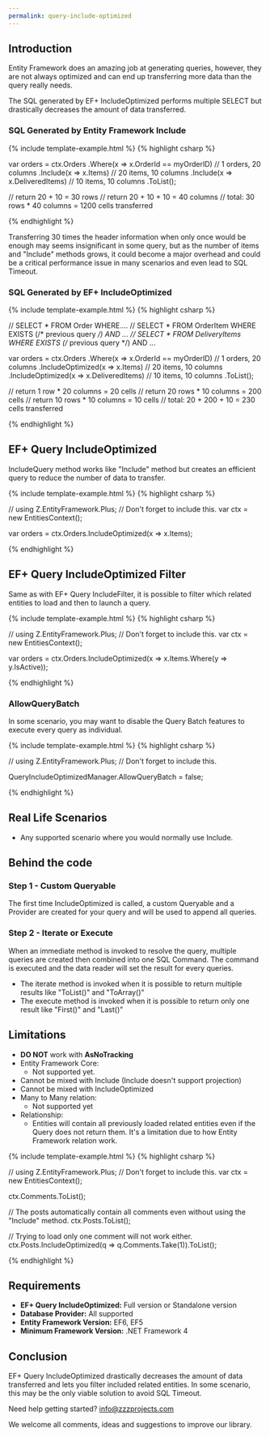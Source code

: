 ```yaml
---
permalink: query-include-optimized
---
```


## Introduction

Entity Framework does an amazing job at generating queries, however, they are not always optimized and can end up transferring more data than the query really needs.

The SQL generated by EF+ IncludeOptimized performs multiple SELECT but drastically decreases the amount of data transferred.

### SQL Generated by Entity Framework Include

{% include template-example.html %} 
{% highlight csharp %}

var orders = ctx.Orders
                .Where(x => x.OrderId == myOrderID) // 1 orders, 20 columns
                .Include(x => x.Items) // 20 items, 10 columns
                .Include(x => x.DeliveredItems) // 10 items, 10 columns
                .ToList();

// return 20 + 10  = 30 rows
// return 20 + 10 + 10 = 40 columns
// total: 30 rows * 40 columns = 1200 cells transferred

{% endhighlight %}

Transferring 30 times the header information when only once would be enough may seems insignificant in some query, but as the number of items and "Include" methods grows, it could become a major overhead and could be a critical performance issue in many scenarios and even lead to SQL Timeout.

### SQL Generated by EF+ IncludeOptimized

{% include template-example.html %} 
{% highlight csharp %}

// SELECT * FROM Order WHERE....
// SELECT * FROM OrderItem WHERE EXISTS (/* previous query */) AND ...
// SELECT * FROM DeliveryItems WHERE EXISTS (/* previous query */) AND ...

var orders = ctx.Orders
                .Where(x => x.OrderId == myOrderID) // 1 orders, 20 columns
                .IncludeOptimized(x => x.Items) // 20 items, 10 columns
                .IncludeOptimized(x => x.DeliveredItems) // 10 items, 10 columns
                .ToList();

// return 1 row * 20 columns = 20 cells
// return 20 rows * 10 columns = 200 cells
// return 10 rows * 10 columns = 10 cells
// total: 20 + 200 + 10 = 230 cells transferred

{% endhighlight %}

## EF+ Query IncludeOptimized

IncludeQuery method works like "Include" method but creates an efficient query to reduce the number of data to transfer.

{% include template-example.html %} 
{% highlight csharp %}

// using Z.EntityFramework.Plus; // Don't forget to include this.
var ctx = new EntitiesContext();

var orders = ctx.Orders.IncludeOptimized(x => x.Items);

{% endhighlight %}

## EF+ Query IncludeOptimized Filter

Same as with EF+ Query IncludeFilter, it is possible to filter which related entities to load and then to launch a query.

{% include template-example.html %} 
{% highlight csharp %}

// using Z.EntityFramework.Plus; // Don't forget to include this.
var ctx = new EntitiesContext();

var orders = ctx.Orders.IncludeOptimized(x => x.Items.Where(y => y.IsActive));

{% endhighlight %}

### AllowQueryBatch

In some scenario, you may want to disable the Query Batch features to execute every query as individual.

{% include template-example.html %} 
{% highlight csharp %}

// using Z.EntityFramework.Plus; // Don't forget to include this.

QueryIncludeOptimizedManager.AllowQueryBatch = false;

{% endhighlight %}

## Real Life Scenarios

 - Any supported scenario where you would normally use Include.

## Behind the code

### Step 1 - Custom Queryable

The first time IncludeOptimized is called, a custom Queryable and a Provider are created for your query and will be used to append all queries.

### Step 2 - Iterate or Execute

When an immediate method is invoked to resolve the query, multiple queries are created then combined into one SQL Command. The command is executed and the data reader will set the result for every queries.

 - The iterate method is invoked when it is possible to return multiple results like "ToList()" and "ToArray()"
 - The execute method is invoked when it is possible to return only one result like "First()" and "Last()"

## Limitations

 - **DO NOT** work with **AsNoTracking**
 - Entity Framework Core:
   - Not supported yet.
 - Cannot be mixed with Include (Include doesn't support projection)
 - Cannot be mixed with IncludeOptimized
 - Many to Many relation:
   - Not supported yet
 - Relationship:
   - Entities will contain all previously loaded related entities even if the Query does not return them. It's a limitation due to how Entity Framework relation work.

{% include template-example.html %} 
{% highlight csharp %}

// using Z.EntityFramework.Plus; // Don't forget to include this.
var ctx = new EntitiesContext();

ctx.Comments.ToList();

// The posts automatically contain all comments even without using the "Include" method.
ctx.Posts.ToList();

// Trying to load only one comment will not work either.
ctx.Posts.IncludeOptimized(q => q.Comments.Take(1)).ToList();

{% endhighlight %}

## Requirements

 - **EF+ Query IncludeOptimized:** Full version or Standalone version
 - **Database Provider:** All supported
 - **Entity Framework Version:** EF6, EF5
 - **Minimum Framework Version:** .NET Framework 4

## Conclusion

EF+ Query IncludeOptimized drastically decreases the amount of data transferred and lets you filter included related entities. In some scenario, this may be the only viable solution to avoid SQL Timeout.

Need help getting started? [info@zzzprojects.com](mailto:info@zzzprojects.com)

We welcome all comments, ideas and suggestions to improve our library.